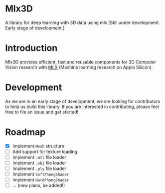 # Mlx3D
A library for deep learning with 3D data using mlx
[Still under development. Early stage of development.]

# Introduction
Mlx3D provides efficient, fast and reusable components for 3D Computer Vision research with [MLX](https://github.com/ml-explore/mlx) (Machine learning research on Apple Silicon).

# Development
As we are in an early stage of development, we are looking for contributors to help us build this library. If you are interested in contributing, please feel free to file an issue and get started!

# Roadmap
- [x] Implement `Mesh` structure
- [ ] Add support for texture loading
- [ ] Implement `.mtl` file loader
- [ ] Implement `.obj` file loader
- [ ] Implement `.ply` file loader
- [ ] Implement `SoftPhongShader`
- [ ] Implement `HardPhongShader`
- [ ] ... (new plans, be added!)